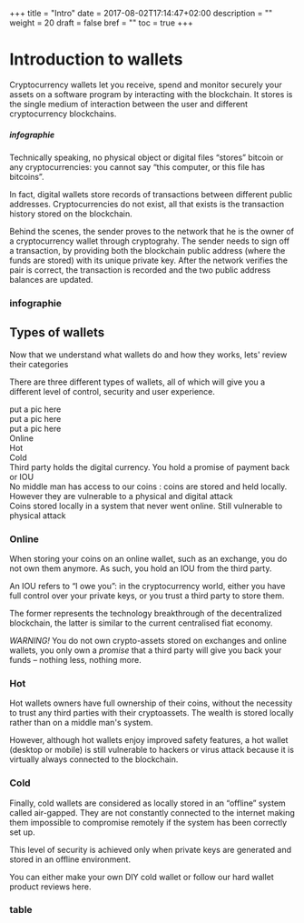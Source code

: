 +++
title = "Intro"
date = 2017-08-02T17:14:47+02:00
description = ""
weight = 20
draft = false
bref = ""
toc = true
+++

# Introduction to wallets

Cryptocurrency wallets let you receive, spend and monitor securely your assets on a software program by interacting with the blockchain. 
It stores is the single medium of interaction between the user and different cryptocurrency blockchains.

##### infographie

Technically speaking, no physical object or digital files “stores” bitcoin or any cryptocurrencies: you cannot say “this computer, or this file has bitcoins”.

In fact, digital wallets store records of transactions between different public addresses. Cryptocurrencies do not exist, all that exists is the transaction history stored on the blockchain.

Behind the scenes, the sender proves to the network that he is the owner of a cryptocurrency wallet through cryptograhy. The sender needs to sign off a transaction, by providing both the blockchain public address (where the funds are stored) with its unique private key. After the network verifies the pair is correct, the transaction is recorded and the two public address balances are updated.






### infographie

## Types of wallets

Now that we understand what wallets do and how they works, lets' review their categories 

There are three different types of wallets, all of which will give you a different level of control, security and user experience.

<div class="container">
  <div class="row">
    <div class="col">
     put a pic here
    </div>
    <div class="col">
      put a pic here
    </div>
    <div class="col">
      put a pic here
    </div>
  </div>
   <div class="row">
    <div class="col">
      Online
    </div>
    <div class="col">
      Hot
    </div>
    <div class="col">
      Cold
    </div>
  </div>
  <div class="row">
    <div class="col">
      Third party holds the digital currency. You hold a promise of payment back or IOU
    </div>
    <div class="col">
      No middle man has access to our coins : coins are stored and held locally. However they are vulnerable to a physical and digital attack
    </div>
    <div class="col">
      Coins stored locally in a system that never went online. Still vulnerable to physical attack
    </div>
  </div>
</div>

### Online

When storing your coins on an online wallet, such as an exchange, you do not own them anymore. As such, you hold an IOU from the third party.

An IOU refers to “I owe you”: in the cryptocurrency world, either you have full control over your private keys, or you trust a third party to store them.

The former represents the technology breakthrough of the decentralized blockchain, the latter is similar to the current centralised fiat economy.

*WARNING!* You do not own crypto-assets stored on exchanges and online wallets, you only own a _promise_ that a third party will give you back your funds – nothing less, nothing more.


### Hot

Hot wallets owners have full ownership of their coins, without the necessity to trust any third parties with their cryptoassets. The wealth is stored locally rather than on a middle man's system.

However, although hot wallets enjoy improved safety features, a hot wallet (desktop or mobile) is still vulnerable to hackers or virus attack because it is virtually always connected to the blockchain.


### Cold

Finally, cold wallets are considered as locally stored in an “offline” system called air-gapped. They are not constantly connected to the internet making them impossible to compromise remotely if the system has been correctly set up.

This level of security is achieved only when private keys are generated and stored in an offline environment.

You can either make your own DIY cold wallet or follow our hard wallet product reviews here.

### table
